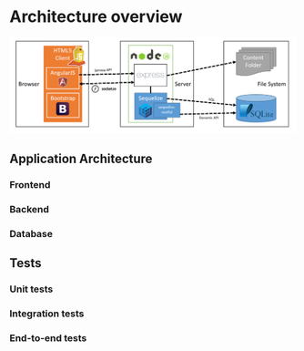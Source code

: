# Architecture overview

![Architecture overview diagram](img/architectureDiagram.png)

## Application Architecture

### Frontend

### Backend

### Database

## Tests

### Unit tests

### Integration tests

### End-to-end tests
